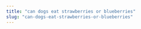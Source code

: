 ```yaml
---
title: "can dogs eat strawberries or blueberries"
slug: "can-dogs-eat-strawberries-or-blueberries"
---
```


